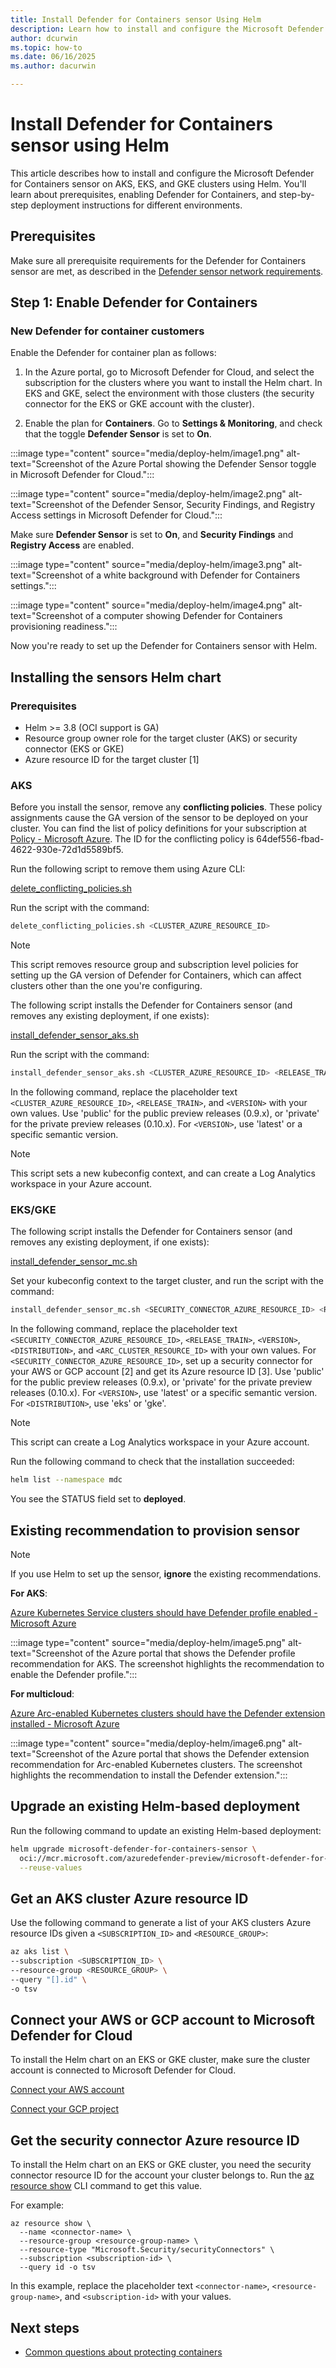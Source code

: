 ```yaml
---
title: Install Defender for Containers sensor Using Helm
description: Learn how to install and configure the Microsoft Defender for Containers sensor on AKS, EKS, and GKE clusters using Helm, including prerequisites, scripts, and troubleshooting steps.
author: dcurwin
ms.topic: how-to
ms.date: 06/16/2025
ms.author: dacurwin

---
```


# Install Defender for Containers sensor using Helm

This article describes how to install and configure the Microsoft Defender for Containers sensor on AKS, EKS, and GKE clusters using Helm. You'll learn about prerequisites, enabling Defender for Containers, and step-by-step deployment instructions for different environments.

## Prerequisites

Make sure all prerequisite requirements for the Defender for Containers sensor are met, as described in the [Defender sensor network requirements](defender-for-containers-enable.md?tabs=aks-deploy-portal%2Ck8s-deploy-asc%2Ck8s-verify-asc%2Ck8s-remove-arc%2Caks-removeprofile-api&pivots=defender-for-container-aks%23network-requirements).

## Step 1: Enable Defender for Containers

### New Defender for container customers

Enable the Defender for container plan as follows:

1. In the Azure portal, go to Microsoft Defender for Cloud, and select the subscription for the clusters where you want to install the Helm chart. In EKS and GKE, select the environment with those clusters (the security connector for the EKS or GKE account with the cluster).

1. Enable the plan for **Containers**. Go to **Settings & Monitoring**, and check that the toggle **Defender Sensor** is set to **On**.

:::image type="content" source="media/deploy-helm/image1.png" alt-text="Screenshot of the Azure Portal showing the Defender Sensor toggle in Microsoft Defender for Cloud.":::

:::image type="content" source="media/deploy-helm/image2.png" alt-text="Screenshot of the Defender Sensor, Security Findings, and Registry Access settings in Microsoft Defender for Cloud.":::

Make sure **Defender Sensor** is set to **On**, and **Security Findings** and **Registry Access** are enabled.

:::image type="content" source="media/deploy-helm/image3.png" alt-text="Screenshot of a white background with Defender for Containers settings.":::

:::image type="content" source="media/deploy-helm/image4.png" alt-text="Screenshot of a computer showing Defender for Containers provisioning readiness.":::

Now you're ready to set up the Defender for Containers sensor with Helm.

## Installing the sensors Helm chart

### Prerequisites

- Helm >= 3.8 (OCI support is GA)
- Resource group owner role for the target cluster (AKS) or security connector (EKS or GKE)
- Azure resource ID for the target cluster [1]

### AKS

Before you install the sensor, remove any **conflicting policies**. These policy assignments cause the GA version of the sensor to be deployed on your cluster. You can find the list of policy definitions for your subscription at [Policy - Microsoft Azure](https://ms.portal.azure.com/#view/Microsoft_Azure_Policy/PolicyMenuBlade/~/Definitions). The ID for the conflicting policy is 64def556-fbad-4622-930e-72d1d5589bf5.

Run the following script to remove them using Azure CLI:

[delete_conflicting_policies.sh](https://gist.github.com/matannov/a1830a8333cb7804704ad148edc5c904)

Run the script with the command:

```bash
delete_conflicting_policies.sh <CLUSTER_AZURE_RESOURCE_ID>
```

> [!NOTE]
> This script removes resource group and subscription level policies for setting up the GA version of Defender for Containers, which can affect clusters other than the one you're configuring.

The following script installs the Defender for Containers sensor (and removes any existing deployment, if one exists):

[install_defender_sensor_aks.sh](https://gist.github.com/matannov/8a68d2101bc57af461913f7547891d94)

Run the script with the command:

```bash
install_defender_sensor_aks.sh <CLUSTER_AZURE_RESOURCE_ID> <RELEASE_TRAIN> <VERSION>
```

In the following command, replace the placeholder text `<CLUSTER_AZURE_RESOURCE_ID>`, `<RELEASE_TRAIN>`, and `<VERSION>` with your own values. Use 'public' for the public preview releases (0.9.x), or 'private' for the private preview releases (0.10.x). For `<VERSION>`, use 'latest' or a specific semantic version.

> [!NOTE]
> This script sets a new kubeconfig context, and can create a Log Analytics workspace in your Azure account.

### EKS/GKE

The following script installs the Defender for Containers sensor (and removes any existing deployment, if one exists):

[install_defender_sensor_mc.sh](https://gist.github.com/matannov/00c0bc43f63280f5cf30736b38a54678)

Set your kubeconfig context to the target cluster, and run the script with the command:

```bash
install_defender_sensor_mc.sh <SECURITY_CONNECTOR_AZURE_RESOURCE_ID> <RELEASE_TRAIN> <VERSION> <DISTRIBUTION> [<ARC_CLUSTER_RESOURCE_ID>]
```

In the following command, replace the placeholder text `<SECURITY_CONNECTOR_AZURE_RESOURCE_ID>`, `<RELEASE_TRAIN>`, `<VERSION>`, `<DISTRIBUTION>`, and `<ARC_CLUSTER_RESOURCE_ID>` with your own values. For `<SECURITY_CONNECTOR_AZURE_RESOURCE_ID>`, set up a security connector for your AWS or GCP account [2] and get its Azure resource ID [3]. Use 'public' for the public preview releases (0.9.x), or 'private' for the private preview releases (0.10.x). For `<VERSION>`, use 'latest' or a specific semantic version. For `<DISTRIBUTION>`, use 'eks' or 'gke'.

> [!NOTE]
> This script can create a Log Analytics workspace in your Azure account.

Run the following command to check that the installation succeeded:

```bash
helm list --namespace mdc
```

You see the STATUS field set to **deployed**.

## Existing recommendation to provision sensor

> [!NOTE]
> If you use Helm to set up the sensor, **ignore** the existing recommendations.

**For AKS**:

[Azure Kubernetes Service clusters should have Defender profile enabled - Microsoft Azure](https://ms.portal.azure.com/#view/Microsoft_Azure_Security/GenericRecommendationDetailsBlade/assessmentKey/56a83a6e-c417-42ec-b567-1e6fcb3d09a9/showSecurityCenterCommandBar~/false)

:::image type="content" source="media/deploy-helm/image5.png" alt-text="Screenshot of the Azure portal that shows the Defender profile recommendation for AKS. The screenshot highlights the recommendation to enable the Defender profile.":::

**For multicloud**:

[Azure Arc-enabled Kubernetes clusters should have the Defender extension installed - Microsoft Azure](https://ms.portal.azure.com/#view/Microsoft_Azure_Security/GenericRecommendationDetailsBlade/assessmentKey/3ef9848c-c2c8-4ff3-8b9c-4c8eb8ddfce6/showSecurityCenterCommandBar~/false)

:::image type="content" source="media/deploy-helm/image6.png" alt-text="Screenshot of the Azure portal that shows the Defender extension recommendation for Arc-enabled Kubernetes clusters. The screenshot highlights the recommendation to install the Defender extension.":::

## Upgrade an existing Helm-based deployment

Run the following command to update an existing Helm-based deployment:

```bash
helm upgrade microsoft-defender-for-containers-sensor \
  oci://mcr.microsoft.com/azuredefender-preview/microsoft-defender-for-containers-sensor \
  --reuse-values
```

## Get an AKS cluster Azure resource ID

Use the following command to generate a list of your AKS clusters Azure resource IDs given a `<SUBSCRIPTION_ID>` and `<RESOURCE_GROUP>`:

```bash
az aks list \
--subscription <SUBSCRIPTION_ID> \
--resource-group <RESOURCE_GROUP> \
--query "[].id" \
-o tsv
```

## Connect your AWS or GCP account to Microsoft Defender for Cloud

To install the Helm chart on an EKS or GKE cluster, make sure the cluster account is connected to Microsoft Defender for Cloud.

[Connect your AWS account](quickstart-onboard-aws.md)

[Connect your GCP project](quickstart-onboard-gcp.md)

## Get the security connector Azure resource ID

To install the Helm chart on an EKS or GKE cluster, you need the security connector resource ID for the account your cluster belongs to. Run the [az resource show](/cli/azure/resource#az-resource-show) CLI command to get this value.

For example:

```azurecli
az resource show \
  --name <connector-name> \
  --resource-group <resource-group-name> \
  --resource-type "Microsoft.Security/securityConnectors" \
  --subscription <subscription-id> \
  --query id -o tsv
```

In this example, replace the placeholder text `<connector-name>`, `<resource-group-name>`, and `<subscription-id>` with your values.

## Next steps

- [Common questions about protecting containers](faq-defender-for-containers.yml)
